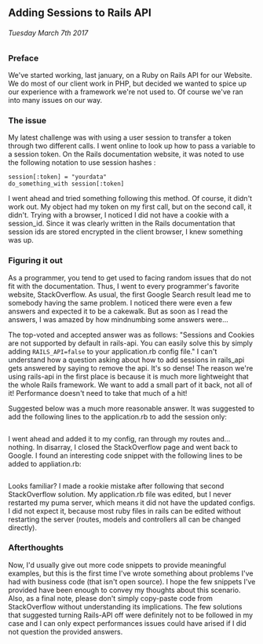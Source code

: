 Adding Sessions to Rails API
------------

###### Tuesday March 7th 2017

### Preface

We've started working, last january, on a Ruby on Rails API for our Website. 
We do most of our client work in PHP, but decided we wanted to spice up our experience with a framework we're not used to.
Of course we've ran into many issues on our way.

### The issue

My latest challenge was with using a user session to transfer a token through two different calls.
I went online to look up how to pass a variable to a session token.
On the Rails documentation website, it was noted to use the following notation to use session hashes :

```
session[:token] = "yourdata"
do_something_with session[:token]
```

I went ahead and tried something following this method.
Of course, it didn't work out. 
My object had my token on my first call, but on the second call, it didn't.
Trying with a browser, I noticed I did not have a cookie with a session_id.
Since it was clearly written in the Rails documentation that session ids are stored encrypted in the client browser, I knew something was up.

### Figuring it out

As a programmer, you tend to get used to facing random issues that do not fit with the documentation.
Thus, I went to every programmer's favorite website, StackOverflow. 
As usual, the first Google Search result lead me to somebody having the same problem.
I noticed there were even a few answers and expected it to be a cakewalk.
But as soon as I read the answers, I was amazed by how mindnumbing some answers were...

The top-voted and accepted answer was as follows: 
"Sessions and Cookies are not supported by default in rails-api. 
You can easily solve this by simply adding ```RAILS_API=false``` to your application.rb config file."
I can't understand how a question asking about how to add sessions in rails_api gets answered by saying to remove the api.
It's so dense! 
The reason we're using rails-api in the first place is because it is much more lightweight that the whole Rails framework. 
We want to add a small part of it back, not all of it! Performance doesn't need to take that much of a hit!

Suggested below was a much more reasonable answer.
It was suggested to add the following lines to the application.rb to add the session only:

```
```

I went ahead and added it to my config, ran through my routes and... nothing.
In disarray, I closed the StackOverflow page and went back to Google.
I found an interesting code snippet with the following lines to be added to appliation.rb:

```

```

Looks familiar?
I made a rookie mistake after following that second StackOverflow solution.
My application.rb file was edited, but I never restarted my puma server, which means it did not have the updated configs.
I did not expect it, because most ruby files in rails can be edited without restarting the server (routes, models and controllers all can be changed directly).

### Afterthoughts

Now, I'd usually give out more code snippets to provide meaningful examples, but this is the first time I've wrote something about problems I've had with business code (that isn't open source).
I hope the few snippets I've provided have been enough to convey my thoughts about this scenario.
Also, as a final note, please don't simply copy-paste code from StackOverflow without understanding its implications.
The few solutions that suggested turning Rails-API off were definitely not to be followed in my case and I can only expect performances issues could have arised if I did not question the provided answers.
